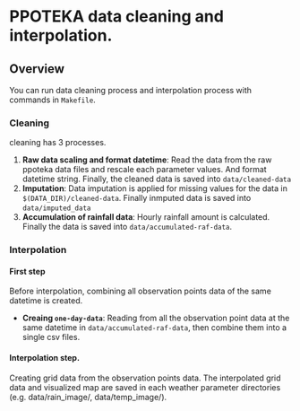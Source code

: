 # PPOTEKA data cleaning and interpolation.

## Overview

You can run data cleaning process and interpolation process with commands in
`Makefile`.

### Cleaning

cleaning has 3 processes.

1. **Raw data scaling and format datetime**: Read the data from the raw ppoteka
   data files and rescale each parameter values. And format datetime string.
   Finally, the cleaned data is saved into `data/cleaned-data`
2. **Imputation**: Data imputation is applied for missing values for the data in
   `$(DATA_DIR)/cleaned-data`. Finally inmputed data is saved into
   `data/imputed_data`
3. **Accumulation of rainfall data**: Hourly rainfall amount is calculated.
   Finally the data is saved into `data/accumulated-raf-data`.

### Interpolation

#### First step

Before interpolation, combining all observation points data of the same datetime
is created.

- **Creaing `one-day-data`**: Reading from all the observation point data at the
  same datetime in `data/accumulated-raf-data`, then combine them into a single
  csv files.

#### Interpolation step.

Creating grid data from the observation points data. The interpolated grid data
and visualized map are saved in each weather parameter directories (e.g.
data/rain_image/, data/temp_image/).
